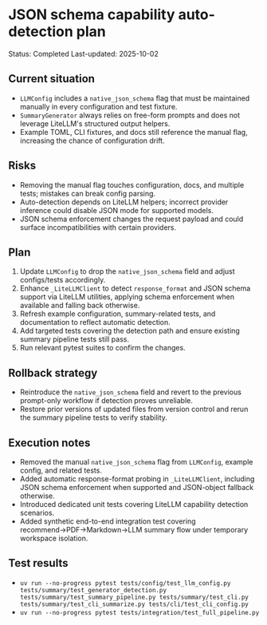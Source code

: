 # JSON schema capability auto-detection plan
Status: Completed
Last-updated: 2025-10-02

## Current situation
- `LLMConfig` includes a `native_json_schema` flag that must be maintained manually in every configuration and test fixture.
- `SummaryGenerator` always relies on free-form prompts and does not leverage LiteLLM's structured output helpers.
- Example TOML, CLI fixtures, and docs still reference the manual flag, increasing the chance of configuration drift.

## Risks
- Removing the manual flag touches configuration, docs, and multiple tests; mistakes can break config parsing.
- Auto-detection depends on LiteLLM helpers; incorrect provider inference could disable JSON mode for supported models.
- JSON schema enforcement changes the request payload and could surface incompatibilities with certain providers.

## Plan
1. Update `LLMConfig` to drop the `native_json_schema` field and adjust configs/tests accordingly.
2. Enhance `_LiteLLMClient` to detect `response_format` and JSON schema support via LiteLLM utilities, applying schema enforcement when available and falling back otherwise.
3. Refresh example configuration, summary-related tests, and documentation to reflect automatic detection.
4. Add targeted tests covering the detection path and ensure existing summary pipeline tests still pass.
5. Run relevant pytest suites to confirm the changes.

## Rollback strategy
- Reintroduce the `native_json_schema` field and revert to the previous prompt-only workflow if detection proves unreliable.
- Restore prior versions of updated files from version control and rerun the summary pipeline tests to verify stability.

## Execution notes
- Removed the manual `native_json_schema` flag from `LLMConfig`, example config, and related tests.
- Added automatic response-format probing in `_LiteLLMClient`, including JSON schema enforcement when supported and JSON-object fallback otherwise.
- Introduced dedicated unit tests covering LiteLLM capability detection scenarios.
- Added synthetic end-to-end integration test covering recommend→PDF→Markdown→LLM summary flow under temporary workspace isolation.

## Test results
- `uv run --no-progress pytest tests/config/test_llm_config.py tests/summary/test_generator_detection.py tests/summary/test_summary_pipeline.py tests/summary/test_cli.py tests/summary/test_cli_summarize.py tests/cli/test_cli_config.py`
- `uv run --no-progress pytest tests/integration/test_full_pipeline.py`
